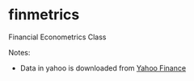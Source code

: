 # finmetrics
Financial Econometrics Class

Notes:
- Data in yahoo is downloaded from [Yahoo Finance](finance.yahoo.com)
